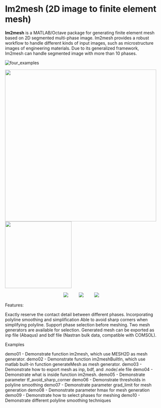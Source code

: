 # Im2mesh (2D image to finite element mesh)



**Im2mesh** is a MATLAB/Octave package for generating finite element mesh based on 2D segmented multi-phase image. Im2mesh provides a robust workflow to handle different kinds of input images, such as microstructure images of engineering materials. Due to its generalized framework, Im2mesh can handle segmented image with more than 10 phases. 

![four_examples](C:\Users\Jason\Downloads\GitHub\im2mesh\four_examples.png)

<img src="C:\Users\Jason\Downloads\GitHub\im2mesh\four_examples.png" width=500>

<img src="https://github.com/mjx888/im2mesh/blob/main/four_examples.png" height=220>

<p align="center">
  <img src = "https://ik.imagekit.io/ikmedia/women-dress-2.jpg"> &nbsp &nbsp &nbsp &nbsp
  <img src = "https://ik.imagekit.io/ikmedia/women-dress-2.jpg"> &nbsp &nbsp &nbsp &nbsp
  <img src = "https://ik.imagekit.io/ikmedia/women-dress-2.jpg"> 
</p>

Features:

Exactly reserve the contact detail between different phases.
Incorporating polyline smoothing and simplification
Able to avoid sharp corners when simplifying polyline.
Support phase selection before meshing.
Two mesh generators are available for selection.
Generated mesh can be exported as inp file (Abaqus) and bdf file (Nastran bulk data, compatible with COMSOL).

Examples

demo01 - Demonstrate function im2mesh, which use MESH2D as mesh generator.
demo02 - Demonstrate function im2meshBuiltIn, which use matlab built-in function generateMesh as mesh generator.
demo03 - Demonstrate how to export mesh as inp, bdf, and .node/.ele file
demo04 - Demonstrate what is inside function im2mesh.
demo05 - Demonstrate parameter tf_avoid_sharp_corner
demo06 - Demonstrate thresholds in polyline smoothing
demo07 - Demonstrate parameter grad_limit for mesh generation
demo08 - Demonstrate parameter hmax for mesh generation
demo09 - Demonstrate how to select phases for meshing
demo10 - Demonstrate different polyline smoothing techniques
